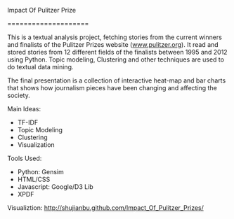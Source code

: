 Impact Of Pulitzer Prize

====================

This is a textual analysis project, fetching stories from the current winners and finalists of the Pulitzer Prizes website (www.pulitzer.org).  It read and stored stories from 12 different fields of the finalists between 1995 and 2012 using Python. Topic modeling, Clustering and other techniques are used to do textual data mining. 

The final presentation is a collection of interactive heat-map and bar charts that shows how journalism pieces have been changing and affecting the society. 

Main Ideas: 
- TF-IDF 
- Topic Modeling
- Clustering 
- Visualization 

Tools Used: 
- Python: Gensim
- HTML/CSS
- Javascript: Google/D3 Lib
- XPDF 

Visualiztion: http://shujianbu.github.com/Impact_Of_Pulitzer_Prizes/
